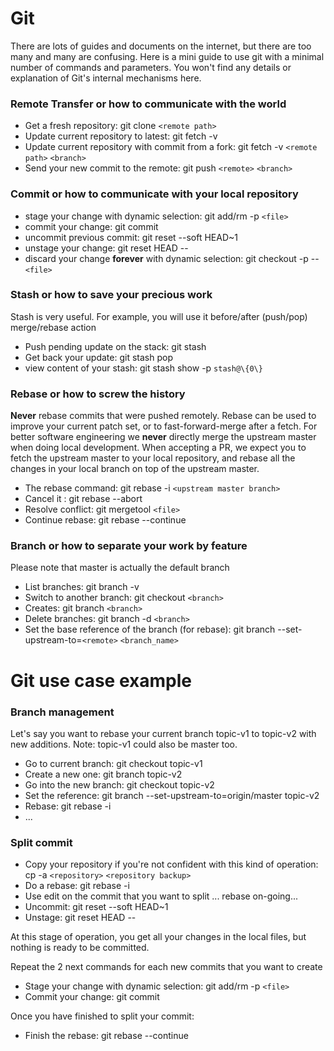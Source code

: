 # Git

There are lots of guides and documents on the internet, but there are too many and many are confusing. Here is a mini guide to use git with a minimal number of commands and parameters. You won't find any details or explanation of Git's internal mechanisms here.

### Remote Transfer or how to communicate with the world
* Get a fresh repository: git clone `<remote path>`
* Update current repository to latest: git fetch -v 
* Update current repository with commit from a fork: git fetch -v `<remote path>` `<branch>`
* Send your new commit to the remote: git push `<remote>` `<branch>`

### Commit or how to communicate with your local repository
* stage your change with dynamic selection: git add/rm -p `<file>`
* commit your change: git commit
* uncommit previous commit: git reset --soft HEAD~1
* unstage your change: git reset HEAD --
* discard your change **forever** with dynamic selection: git checkout -p -- `<file>`

### Stash or how to save your precious work
Stash is very useful. For example, you will use it before/after (push/pop) merge/rebase action 
* Push pending update on the stack: git stash
* Get back your update: git stash pop
* view content of your stash: git stash show -p `stash@\{0\}`

### Rebase or how to screw the history
**Never** rebase commits that were pushed remotely. Rebase can be used to improve your current patch set, or to fast-forward-merge after a fetch. For better software engineering we **never** directly merge the upstream master when doing local development. When accepting a PR, we expect you to fetch the upstream master to your local repository, and rebase all the changes in your local branch on top of the upstream master.
* The rebase command: git rebase -i `<upstream master branch>`
* Cancel it : git rebase --abort
* Resolve conflict: git mergetool `<file>`
* Continue rebase: git rebase --continue

### Branch or how to separate your work by feature
Please note that master is actually the default branch
* List branches: git branch -v
* Switch to another branch: git checkout `<branch>`
* Creates: git branch `<branch>`
* Delete branches: git branch -d `<branch>`
* Set the base reference of the branch (for rebase): git branch --set-upstream-to=`<remote>` `<branch_name>`

# Git use case example

### Branch management
Let's say you want to rebase your current branch topic-v1 to topic-v2 with new additions. Note: topic-v1 could also be master too.
* Go to current branch: git checkout topic-v1
* Create a new one: git branch topic-v2
* Go into the new branch: git checkout topic-v2
* Set the reference: git branch --set-upstream-to=origin/master topic-v2 
* Rebase: git rebase -i
* ...

### Split commit
* Copy your repository if you're not confident with this kind of operation: cp -a `<repository>` `<repository backup>`
* Do a rebase: git rebase -i
* Use edit on the commit that you want to split
... rebase on-going...
* Uncommit: git reset --soft HEAD~1
* Unstage: git reset HEAD --

At this stage of operation, you get all your changes in the local files, but nothing is ready to be committed.

Repeat the 2 next commands for each new commits that you want to create
* Stage your change with dynamic selection: git add/rm -p `<file>`
* Commit your change: git commit

Once you have finished to split your commit:
* Finish the rebase: git rebase --continue

